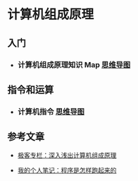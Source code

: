 # 计算机组成原理

## 入门

- ### 计算机组成原理知识 Map [思维导图](/Notes/Basic/计算机组成原理知识Map.md)

## 指令和运算

- ### 计算机指令 [思维导图](/Notes/Basic/计算机指令.md)

## 参考文章

- [极客专栏：深入浅出计算机组成原理](https://time.geekbang.org/column/intro/170)

- [我的个人笔记：程序是怎样跑起来的](/Notes/程序是怎样跑起来的/程序是怎样跑起来的.md)
